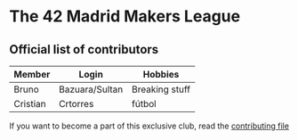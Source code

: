 # The 42 Madrid Makers League

## Official list of contributors

|Member|Login|Hobbies|
|---|---|---|
|Bruno|Bazuara/Sultan|Breaking stuff|
|Cristian|Crtorres|fútbol|

If you want to become a part of this exclusive club, read the [contributing file](CONTRIBUTING.md)
